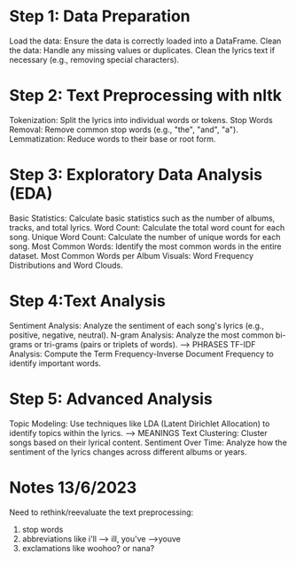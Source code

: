 
# Step 1: Data Preparation
Load the data: Ensure the data is correctly loaded into a DataFrame.
Clean the data: Handle any missing values or duplicates. Clean the lyrics text if necessary (e.g., removing special characters).

# Step 2: Text Preprocessing with nltk
Tokenization: Split the lyrics into individual words or tokens.
Stop Words Removal: Remove common stop words (e.g., "the", "and", "a").
Lemmatization: Reduce words to their base or root form.

# Step 3: Exploratory Data Analysis (EDA)
Basic Statistics: Calculate basic statistics such as the number of albums, tracks, and total lyrics.
Word Count: Calculate the total word count for each song.
Unique Word Count: Calculate the number of unique words for each song.
Most Common Words: Identify the most common words in the entire dataset.
Most Common Words per Album
Visuals: Word Frequency Distributions and Word Clouds.

# Step 4:Text Analysis
Sentiment Analysis: Analyze the sentiment of each song's lyrics (e.g., positive, negative, neutral).
N-gram Analysis: Analyze the most common bi-grams or tri-grams (pairs or triplets of words). --> PHRASES
TF-IDF Analysis: Compute the Term Frequency-Inverse Document Frequency to identify important words.

# Step 5: Advanced Analysis 
Topic Modeling: Use techniques like LDA (Latent Dirichlet Allocation) to identify topics within the lyrics. --> MEANINGS
Text Clustering: Cluster songs based on their lyrical content.
Sentiment Over Time: Analyze how the sentiment of the lyrics changes across different albums or years.

# Notes 13/6/2023

Need to rethink/reevaluate the text preprocessing:
1) stop words 
2) abbreviations like i'll --> ill, you've -->youve
3) exclamations like woohoo? or nana?



